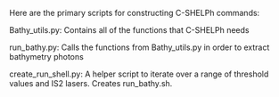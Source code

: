 Here are the primary scripts for constructing C-SHELPh commands:

Bathy\_utils.py: Contains all of the functions that C-SHELPh needs

run\_bathy.py: Calls the functions from Bathy\_utils.py in order to extract bathymetry photons

create\_run\_shell.py: A helper script to iterate over a range of threshold values and IS2 lasers. Creates run\_bathy.sh.
